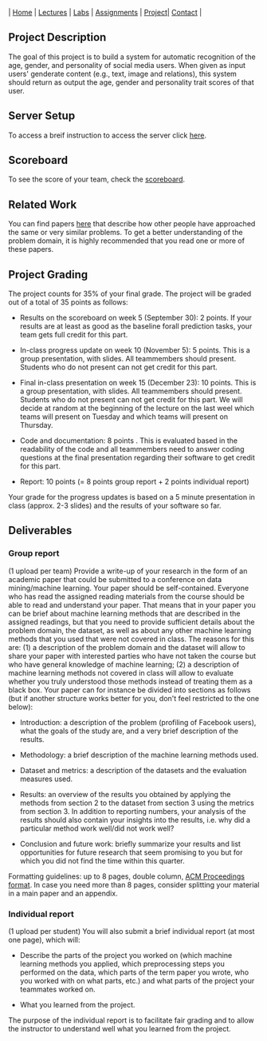 | [Home](index.md) | [Lectures](lectures.md) | [Labs](labs.md) | [Assignments](assignments.md) | [Project](project.md)| [Contact](contact.md) |

## Project Description

The goal of this project is to build a system for automatic recognition of the age, gender, and personality of social media users. When given as input users' genderate content (e.g., text, image and relations), this system should return as output the age, gender and personality trait scores of that user.

## Server Setup

To access a breif instruction to access the server click [here](https://docs.google.com/document/d/1ncpyEYqiVgunzAvFALPvvBytYpJV53-_cLXb6evmqOc/edit).

## Scoreboard

To see the score of your team, check the [scoreboard](scoreboard.md).

## Related Work

You can find papers [here](relatedwork.md) that describe how other people have approached the same or very similar problems. To get a better understanding of the problem domain, it is highly recommended that you read one or more of these papers.


## Project Grading

The project counts for 35% of your final grade.  The project will be graded out of a total of 35 points as follows:

- Results on the scoreboard on week 5 (September 30):  2 points.  If your results are at least as good as the baseline forall prediction tasks, your team gets full credit for this part.

- In-class  progress  update  on  week  10 (November 5):  5  points.   This  is  a  group  presentation,  with  slides.   All  teammembers should present.  Students who do not present can not get credit for this part.

- Final in-class presentation on week 15 (December 23):  10 points.  This is a group presentation, with slides.  All teammembers should present.  Students who do not present can not get credit for this part.  We will decide at random at the beginning of the lecture on the last weel which teams will present on Tuesday and which teams will present on Thursday. 

- Code and documentation:  8 points . This is evaluated based in the readability of the code and all teammembers need to answer coding questions at the final presentation regarding their software to get credit for this part.

- Report:  10 points (= 8 points group report + 2 points individual report)

Your grade for the progress updates is based on a 5 minute presentation in class (approx. 2-3 slides) and the results of your software so far.

## Deliverables

### Group report
(1 upload per team) Provide a write-up of your research in the form of an academic paper that could be submitted to a conference on data mining/machine learning. Your paper should be self-contained. Everyone who has read the assigned reading materials from the course should be able to read and understand your paper. That means that in your paper you can be brief about machine learning methods that are described in the assigned readings, but that you need to provide sufficient details about the problem domain, the dataset, as well as about any other machine learning methods that you used that were not covered in class. The reasons for this are: (1) a description of the problem domain and the dataset will allow to share your paper with interested parties who have not taken the course but who have general knowledge of machine learning; (2) a description of machine learning methods not covered in class will allow to evaluate whether you truly understood those methods instead of treating them as a black box. Your paper can for instance be divided into sections as follows (but if another structure works better for you, don't feel restricted to the one below):


-  Introduction: a description of the problem (profiling of Facebook users), what the goals of the study are, and a very brief description of the results. 

-  Methodology: a brief description of the machine learning methods used.

-  Dataset and metrics: a description of the datasets and the evaluation measures used.

-  Results: an overview of the results you obtained by applying the methods from section 2 to the dataset from section 3 using the metrics from section 3. In addition to reporting numbers, your analysis of the results should also contain your insights into the results, i.e. why did a particular method work well/did not work well?

-  Conclusion and future work: briefly summarize your results and list opportunities for future research that seem promising to you but for which you did not find the time within this quarter.

Formatting guidelines: up to 8 pages, double column, [ACM Proceedings format](https://www.acm.org/publications/proceedings-template). In case you need more than 8 pages, consider splitting your material in a main paper and an appendix.

### Individual report

(1 upload per student) You will also submit a brief individual report (at most one page), which will:

- Describe the parts of the project you worked on (which machine learning methods you applied, which preprocessing steps you performed on the data, which parts of the term paper you wrote, who you worked with on what parts, etc.) and what parts of the project your teammates worked on.

- What you learned from the project.

The purpose of the individual report is to facilitate fair grading and to allow the instructor to understand well what you learned from the project. 

